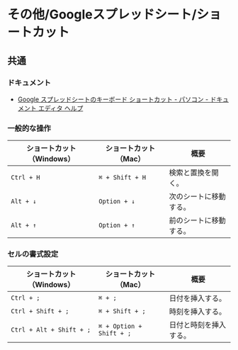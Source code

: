 # その他/Googleスプレッドシート/ショートカット

## 共通

### ドキュメント

- [Google スプレッドシートのキーボード ショートカット - パソコン - ドキュメント エディタ ヘルプ](https://support.google.com/docs/answer/181110?hl=ja&co=GENIE.Platform%3DDesktop)

### 一般的な操作

| ショートカット（Windows） | ショートカット（Mac） | 概要                   |
| ------------------------- | --------------------- | ---------------------- |
| `Ctrl + H`                | `⌘ + Shift + H`       | 検索と置換を開く。     |
| `Alt + ↓`                 | `Option + ↓`          | 次のシートに移動する。 |
| `Alt + ↑`                 | `Option + ↑`          | 前のシートに移動する。 |

### セルの書式設定

| ショートカット（Windows） | ショートカット（Mac）    | 概要                   |
| ------------------------- | ------------------------ | ---------------------- |
| `Ctrl + ;`                | `⌘ + ;`                  | 日付を挿入する。       |
| `Ctrl + Shift + ;`        | `⌘ + Shift + ;`          | 時刻を挿入する。       |
| `Ctrl + Alt + Shift + ;`  | `⌘ + Option + Shift + ;` | 日付と時刻を挿入する。 |
